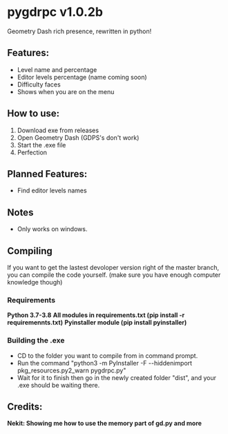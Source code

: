 # pygdrpc v1.0.2b
 Geometry Dash rich presence, rewritten in python!
 ## Features:
 - Level name and percentage
 - Editor levels percentage (name coming soon)
 - Difficulty faces
 - Shows when you are on the menu
 ## How to use:
 1. Download exe from releases
 2. Open Geometry Dash (GDPS's don't work)
 3. Start the .exe file
 4. Perfection
 ## Planned Features:
 - Find editor levels names
 ## Notes
- Only works on windows.
 ## Compiling
 If you want to get the lastest devoloper version right of the master branch, you can compile the code yourself. (make sure you have enough computer knowledge though)

### Requirements
**Python 3.7-3.8**
**All modules in requirements.txt (pip install -r requiremennts.txt)**
**Pyinstaller module (pip install pyinstaller)**

### Building the .exe
- CD to the folder you want to compile from in command prompt.
- Run the command "python3 -m PyInstaller -F --hiddenimport pkg_resources.py2_warn pygdrpc.py"
- Wait for it to finish then go in the newly created folder "dist", and your .exe should be waiting there.
 ## Credits:
**Nekit: Showing me how to use the memory part of gd.py and more**
